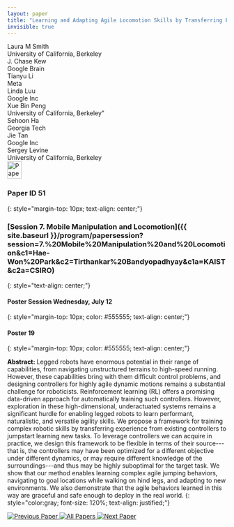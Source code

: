 ```yaml
---
layout: paper
title: "Learning and Adapting Agile Locomotion Skills by Transferring Experience"
invisible: true
---
```

<div class="paper-authors">
<div class="paper-author-box">
    <div class="paper-author-name">Laura M Smith</div>
    <div class="paper-author-uni">University of California, Berkeley</div>
</div>
<div class="paper-author-box">
    <div class="paper-author-name">J. Chase Kew</div>
    <div class="paper-author-uni">Google Brain</div>
</div>
<div class="paper-author-box">
    <div class="paper-author-name">Tianyu Li</div>
    <div class="paper-author-uni">Meta</div>
</div>
<div class="paper-author-box">
    <div class="paper-author-name">Linda Luu</div>
    <div class="paper-author-uni">Google Inc</div>
</div>
<div class="paper-author-box">
    <div class="paper-author-name">Xue Bin Peng</div>
    <div class="paper-author-uni">University of California, Berkeley"</div>
</div>
<div class="paper-author-box">
    <div class="paper-author-name">Sehoon Ha</div>
    <div class="paper-author-uni">Georgia Tech</div>
</div>
<div class="paper-author-box">
    <div class="paper-author-name">Jie Tan</div>
    <div class="paper-author-uni">Google Inc</div>
</div>
<div class="paper-author-box">
    <div class="paper-author-name">Sergey Levine</div>
    <div class="paper-author-uni">University of California, Berkeley</div>
</div>

</div><div class="paper-pdf">
<div> <a href="http://www.roboticsproceedings.org/rss19/p051.pdf"><img src="{{ site.baseurl }}/images/paper_link.png" alt="Paper Website" width = "33"  height = "40"/></a> </div>
</div>

### Paper ID 51
{: style="margin-top: 10px; text-align: center;"}

### [Session 7. Mobile Manipulation and Locomotion]({{ site.baseurl }}/program/papersession?session=7.%20Mobile%20Manipulation%20and%20Locomotion&c1=Hae-Won%20Park&c2=Tirthankar%20Bandyopadhyay&c1a=KAIST&c2a=CSIRO)
{: style="text-align: center;"}

#### Poster Session Wednesday, July 12
{: style="margin-top: 10px; color: #555555; text-align: center;"}

#### Poster 19
{: style="margin-top: 10px; color: #555555; text-align: center;"}

<b style="color: black;">Abstract: </b>Legged robots have enormous potential in their range of capabilities, from navigating unstructured terrains to high-speed running. However, these capabilities bring with them difficult control problems, and designing controllers for highly agile dynamic motions remains a substantial challenge for roboticists. Reinforcement learning (RL) offers a promising data-driven approach for automatically training such controllers. However, exploration in these high-dimensional, underactuated systems remains a significant hurdle for enabling legged robots to learn performant, naturalistic, and versatile agility skills. We propose a framework for training complex robotic skills by transferring experience from existing controllers to jumpstart learning new tasks. To leverage controllers we can acquire in practice, we design this framework to be flexible in terms of their source---that is, the controllers may have been optimized for a different objective under different dynamics, or may require different knowledge of the surroundings---and thus may be highly suboptimal for the target task. We show that our method enables learning complex agile jumping behaviors, navigating to goal locations while walking on hind legs, and adapting to new environments. We also demonstrate that the agile behaviors learned in this way are graceful and safe enough to deploy in the real world.
{: style="color:gray; font-size: 120%; text-align: justified;"}


<div class="paper-menu">
<a href="{{ site.baseurl }}/program/papers/050/"> <img src="{{ site.baseurl }}/images/previous_paper_icon.png" alt="Previous Paper" title="Previous Paper"/> </a>
<a href="{{ site.baseurl }}/program/papers"><img src="{{ site.baseurl }}/images/overview_icon.png" alt="All Papers" title="All Papers"/> </a>
<a href="{{ site.baseurl }}/program/papers/052/"> <img src="{{ site.baseurl }}/images/next_paper_icon.png" alt="Next Paper" title="Next Paper"/> </a>

</div>
